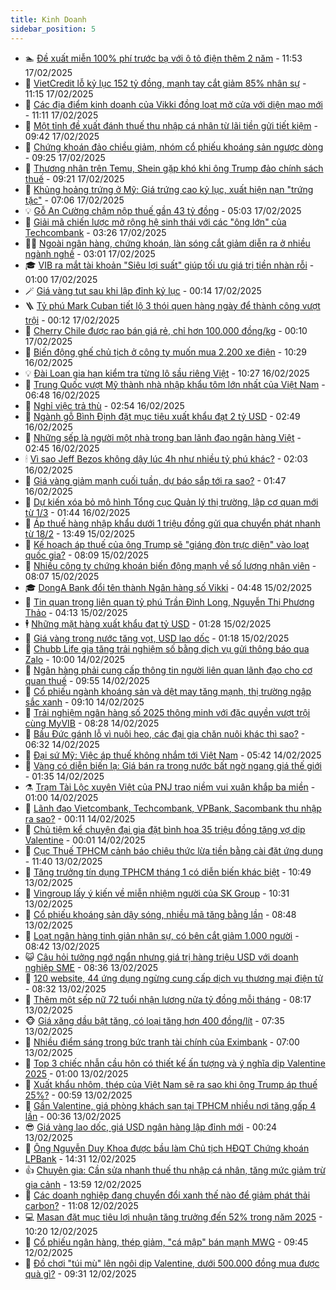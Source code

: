 ```yaml
---
title: Kinh Doanh
sidebar_position: 5
---
```


<!-- dantri-kinh-doanh:START -->
- 🏊 [Đề xuất miễn 100% phí trước bạ với ô tô điện thêm 2 năm](https://dantri.com.vn/kinh-doanh/de-xuat-mien-100-phi-truoc-ba-voi-o-to-dien-them-2-nam-20250211003620582.htm) - 11:53 17/02/2025
- 🦆 [VietCredit lỗ kỷ lục 152 tỷ đồng, mạnh tay cắt giảm 85% nhân sự](https://dantri.com.vn/kinh-doanh/vietcredit-lo-ky-luc-152-ty-dong-manh-tay-cat-giam-85-nhan-su-20250217152212037.htm) - 11:15 17/02/2025
- 🦄 [Các địa điểm kinh doanh của Vikki đồng loạt mở cửa với diện mạo mới](https://dantri.com.vn/kinh-doanh/cac-dia-diem-kinh-doanh-cua-vikki-dong-loat-mo-cua-voi-dien-mao-moi-20250217181100825.htm) - 11:11 17/02/2025
- 🌝 [Một tỉnh đề xuất đánh thuế thu nhập cá nhân từ lãi tiền gửi tiết kiệm](https://dantri.com.vn/kinh-doanh/mot-tinh-de-xuat-danh-thue-thu-nhap-ca-nhan-tu-lai-tien-gui-tiet-kiem-20250217150043694.htm) - 09:42 17/02/2025
- 💃 [Chứng khoán đảo chiều giảm, nhóm cổ phiếu khoáng sản ngược dòng](https://dantri.com.vn/kinh-doanh/chung-khoan-dao-chieu-giam-nhom-co-phieu-khoang-san-nguoc-dong-20250217154139283.htm) - 09:25 17/02/2025
- 🦏 [Thương nhân trên Temu, Shein gặp khó khi ông Trump đảo chính sách thuế](https://dantri.com.vn/kinh-doanh/thuong-nhan-tren-temu-shein-gap-kho-khi-ong-trump-dao-chinh-sach-thue-20250217110125200.htm) - 09:21 17/02/2025
- 🦩 [Khủng hoảng trứng ở Mỹ: Giá trứng cao kỷ lục, xuất hiện nạn &quot;trứng tặc&quot;](https://dantri.com.vn/kinh-doanh/khung-hoang-trung-o-my-gia-trung-cao-ky-luc-xuat-hien-nan-trung-tac-20250217120928805.htm) - 07:06 17/02/2025
- 💡 [Gỗ An Cường chậm nộp thuế gần 43 tỷ đồng](https://dantri.com.vn/kinh-doanh/go-an-cuong-cham-nop-thue-gan-43-ty-dong-20250217083324699.htm) - 05:03 17/02/2025
- 🌊 [Giải mã chiến lược mở rộng hệ sinh thái với các &quot;ông lớn&quot; của Techcombank](https://dantri.com.vn/kinh-doanh/giai-ma-chien-luoc-mo-rong-he-sinh-thai-voi-cac-ong-lon-cua-techcombank-20250217101041108.htm) - 03:26 17/02/2025
- 🧑‍💻 [Ngoài ngân hàng, chứng khoán, làn sóng cắt giảm diễn ra ở nhiều ngành nghề](https://dantri.com.vn/kinh-doanh/ngoai-ngan-hang-chung-khoan-lan-song-cat-giam-dien-ra-o-nhieu-nganh-nghe-20250215162136590.htm) - 03:01 17/02/2025
- 🎓 [VIB ra mắt tài khoản &quot;Siêu lợi suất&quot; giúp tối ưu giá trị tiền nhàn rỗi](https://dantri.com.vn/kinh-doanh/vib-ra-mat-tai-khoan-sieu-loi-suat-giup-toi-uu-gia-tri-tien-nhan-roi-20250215182343482.htm) - 01:00 17/02/2025
- 🪄 [Giá vàng tụt sau khi lập đỉnh kỷ lục](https://dantri.com.vn/kinh-doanh/gia-vang-tut-sau-khi-lap-dinh-ky-luc-20250217071030745.htm) - 00:14 17/02/2025
- 🪜 [Tỷ phú Mark Cuban tiết lộ 3 thói quen hàng ngày để thành công vượt trội](https://dantri.com.vn/kinh-doanh/ty-phu-mark-cuban-tiet-lo-3-thoi-quen-hang-ngay-de-thanh-cong-vuot-troi-20250215114155084.htm) - 00:12 17/02/2025
- 🦄 [Cherry Chile được rao bán giá rẻ, chỉ hơn 100.000 đồng/kg](https://dantri.com.vn/kinh-doanh/cherry-chile-duoc-rao-ban-gia-re-chi-hon-100000-dongkg-20250216153633846.htm) - 00:10 17/02/2025
- 💯 [Biến động ghế chủ tịch ở công ty muốn mua 2.200 xe điện](https://dantri.com.vn/kinh-doanh/bien-dong-ghe-chu-tich-o-cong-ty-muon-mua-2200-xe-dien-20250215164309640.htm) - 10:29 16/02/2025
- 💡 [Đài Loan gia hạn kiểm tra từng lô sầu riêng Việt](https://dantri.com.vn/kinh-doanh/dai-loan-gia-han-kiem-tra-tung-lo-sau-rieng-viet-20250216142311491.htm) - 10:27 16/02/2025
- 🧰 [Trung Quốc vượt Mỹ thành nhà nhập khẩu tôm lớn nhất của Việt Nam](https://dantri.com.vn/kinh-doanh/trung-quoc-vuot-my-thanh-nha-nhap-khau-tom-lon-nhat-cua-viet-nam-20250216125344562.htm) - 06:48 16/02/2025
- 🎊 [Nghỉ việc trả thù](https://dantri.com.vn/kinh-doanh/nghi-viec-tra-thu-20250216040023749.htm) - 02:54 16/02/2025
- 🔭 [Ngành gỗ Bình Định đặt mục tiêu xuất khẩu đạt 2 tỷ USD](https://dantri.com.vn/kinh-doanh/nganh-go-binh-dinh-dat-muc-tieu-xuat-khau-dat-2-ty-usd-20250214201359691.htm) - 02:49 16/02/2025
- 💼 [Những sếp là người một nhà trong ban lãnh đạo ngân hàng Việt](https://dantri.com.vn/kinh-doanh/nhung-sep-la-nguoi-mot-nha-trong-ban-lanh-dao-ngan-hang-viet-20250214161600838.htm) - 02:45 16/02/2025
- 🕯 [Vì sao Jeff Bezos không dậy lúc 4h như nhiều tỷ phú khác?](https://dantri.com.vn/kinh-doanh/vi-sao-jeff-bezos-khong-day-luc-4h-nhu-nhieu-ty-phu-khac-20250215110927101.htm) - 02:03 16/02/2025
- 🫣 [Giá vàng giảm mạnh cuối tuần, dự báo sắp tới ra sao?](https://dantri.com.vn/kinh-doanh/gia-vang-giam-manh-cuoi-tuan-du-bao-sap-toi-ra-sao-20250215213353061.htm) - 01:47 16/02/2025
- 🤠 [Dự kiến xóa bỏ mô hình Tổng cục Quản lý thị trường, lập cơ quan mới từ 1/3](https://dantri.com.vn/kinh-doanh/du-kien-xoa-bo-mo-hinh-tong-cuc-quan-ly-thi-truong-lap-co-quan-moi-tu-13-20250215224204565.htm) - 01:44 16/02/2025
- 🌈 [Áp thuế hàng nhập khẩu dưới 1 triệu đồng gửi qua chuyển phát nhanh từ 18/2](https://dantri.com.vn/kinh-doanh/ap-thue-hang-nhap-khau-duoi-1-trieu-dong-gui-qua-chuyen-phat-nhanh-tu-182-20250215192418522.htm) - 13:49 15/02/2025
- 🦅 [Kế hoạch áp thuế của ông Trump sẽ &quot;giáng đòn trực diện&quot; vào loạt quốc gia?](https://dantri.com.vn/kinh-doanh/ke-hoach-ap-thue-cua-ong-trump-se-giang-don-truc-dien-vao-loat-quoc-gia-20250215124230563.htm) - 08:09 15/02/2025
- 🌁 [Nhiều công ty chứng khoán biến động mạnh về số lượng nhân viên](https://dantri.com.vn/kinh-doanh/nhieu-cong-ty-chung-khoan-bien-dong-manh-ve-so-luong-nhan-vien-20250215103727085.htm) - 08:07 15/02/2025
- 🎓 [DongA Bank đổi tên thành Ngân hàng số Vikki](https://dantri.com.vn/kinh-doanh/donga-bank-doi-ten-thanh-ngan-hang-so-vikki-20250215112337652.htm) - 04:48 15/02/2025
- 📝 [Tin quan trọng liên quan tỷ phú Trần Đình Long, Nguyễn Thị Phương Thảo](https://dantri.com.vn/kinh-doanh/tin-quan-trong-lien-quan-ty-phu-tran-dinh-long-nguyen-thi-phuong-thao-20250215094615593.htm) - 04:13 15/02/2025
- 🕴 [Những mặt hàng xuất khẩu đạt tỷ USD](https://dantri.com.vn/kinh-doanh/nhung-mat-hang-xuat-khau-dat-ty-usd-20250210142904504.htm) - 01:28 15/02/2025
- 🧰 [Giá vàng trong nước tăng vọt, USD lao dốc](https://dantri.com.vn/kinh-doanh/gia-vang-trong-nuoc-tang-vot-usd-lao-doc-20250214164739105.htm) - 01:18 15/02/2025
- 🤖 [Chubb Life gia tăng trải nghiệm số bằng dịch vụ gửi thông báo qua Zalo](https://dantri.com.vn/kinh-doanh/chubb-life-gia-tang-trai-nghiem-so-bang-dich-vu-gui-thong-bao-qua-zalo-20250214161343880.htm) - 10:00 14/02/2025
- 🤠 [Ngân hàng phải cung cấp thông tin người liên quan lãnh đạo cho cơ quan thuế](https://dantri.com.vn/kinh-doanh/ngan-hang-phai-cung-cap-thong-tin-nguoi-lien-quan-lanh-dao-cho-co-quan-thue-20250214162948199.htm) - 09:55 14/02/2025
- 🌮 [Cổ phiếu ngành khoáng sản và dệt may tăng mạnh, thị trường ngập sắc xanh](https://dantri.com.vn/kinh-doanh/co-phieu-nganh-khoang-san-va-det-may-tang-manh-thi-truong-ngap-sac-xanh-20250214152445394.htm) - 09:10 14/02/2025
- 🦄 [Trải nghiệm ngân hàng số 2025 thông minh với đặc quyền vượt trội cùng MyVIB](https://dantri.com.vn/kinh-doanh/trai-nghiem-ngan-hang-so-2025-thong-minh-voi-dac-quyen-vuot-troi-cung-myvib-20250214152108234.htm) - 08:28 14/02/2025
- 👺 [Bầu Đức gánh lỗ vì nuôi heo, các đại gia chăn nuôi khác thì sao?](https://dantri.com.vn/kinh-doanh/bau-duc-ganh-lo-vi-nuoi-heo-cac-dai-gia-chan-nuoi-khac-thi-sao-20250214083736377.htm) - 06:32 14/02/2025
- 🤗 [Đại sứ Mỹ: Việc áp thuế không nhắm tới Việt Nam](https://dantri.com.vn/kinh-doanh/dai-su-my-viec-ap-thue-khong-nham-toi-viet-nam-20250214103945735.htm) - 05:42 14/02/2025
- 💪 [Vàng có diễn biến lạ: Giá bán ra trong nước bất ngờ ngang giá thế giới](https://dantri.com.vn/kinh-doanh/vang-co-dien-bien-la-gia-ban-ra-trong-nuoc-bat-ngo-ngang-gia-the-gioi-20250214071907203.htm) - 01:35 14/02/2025
- ⚗️ [Trạm Tài Lộc xuyên Việt của PNJ trao niềm vui xuân khắp ba miền](https://dantri.com.vn/kinh-doanh/tram-tai-loc-xuyen-viet-cua-pnj-trao-niem-vui-xuan-khap-ba-mien-20250213171135910.htm) - 01:00 14/02/2025
- 🧠 [Lãnh đạo Vietcombank, Techcombank, VPBank, Sacombank thu nhập ra sao?](https://dantri.com.vn/kinh-doanh/lanh-dao-vietcombank-techcombank-vpbank-sacombank-thu-nhap-ra-sao-20250213102256358.htm) - 00:11 14/02/2025
- 🗽 [Chủ tiệm kể chuyện đại gia đặt bình hoa 35 triệu đồng tặng vợ dịp Valentine](https://dantri.com.vn/kinh-doanh/chu-tiem-ke-chuyen-dai-gia-dat-binh-hoa-35-trieu-dong-tang-vo-dip-valentine-20250213174610144.htm) - 00:01 14/02/2025
- 🫣 [Cục Thuế TPHCM cảnh báo chiêu thức lừa tiền bằng cài đặt ứng dụng](https://dantri.com.vn/kinh-doanh/cuc-thue-tphcm-canh-bao-chieu-thuc-lua-tien-bang-cai-dat-ung-dung-20250213171155517.htm) - 11:40 13/02/2025
- 🫣 [Tăng trưởng tín dụng TPHCM tháng 1 có diễn biến khác biệt](https://dantri.com.vn/kinh-doanh/tang-truong-tin-dung-tphcm-thang-1-co-dien-bien-khac-biet-20250213164142908.htm) - 10:49 13/02/2025
- 🫣 [Vingroup lấy ý kiến về miễn nhiệm người của SK Group](https://dantri.com.vn/kinh-doanh/vingroup-lay-y-kien-ve-mien-nhiem-nguoi-cua-sk-group-20250213163612234.htm) - 10:31 13/02/2025
- 💂 [Cổ phiếu khoáng sản dậy sóng, nhiều mã tăng bằng lần](https://dantri.com.vn/kinh-doanh/co-phieu-khoang-san-day-song-nhieu-ma-tang-bang-lan-20250213154058486.htm) - 08:48 13/02/2025
- 💫 [Loạt ngân hàng tinh giản nhân sự, có bên cắt giảm 1.000 người](https://dantri.com.vn/kinh-doanh/loat-ngan-hang-tinh-gian-nhan-su-co-ben-cat-giam-1000-nguoi-20250212040553125.htm) - 08:42 13/02/2025
- 😺 [Câu hỏi tưởng ngớ ngẩn nhưng giá trị hàng triệu USD với doanh nghiệp SME](https://dantri.com.vn/kinh-doanh/cau-hoi-tuong-ngo-ngan-nhung-gia-tri-hang-trieu-usd-voi-doanh-nghiep-sme-20250213083247258.htm) - 08:36 13/02/2025
- 🦆 [120 website, 44 ứng dụng ngừng cung cấp dịch vụ thương mại điện tử](https://dantri.com.vn/kinh-doanh/120-website-44-ung-dung-ngung-cung-cap-dich-vu-thuong-mai-dien-tu-20250213120547072.htm) - 08:32 13/02/2025
- 👀 [Thêm một sếp nữ 72 tuổi nhận lương nửa tỷ đồng mỗi tháng](https://dantri.com.vn/kinh-doanh/them-mot-sep-nu-72-tuoi-nhan-luong-nua-ty-dong-moi-thang-20250213143722147.htm) - 08:17 13/02/2025
- 🐵 [Giá xăng dầu bật tăng, có loại tăng hơn 400 đồng/lít](https://dantri.com.vn/kinh-doanh/gia-xang-dau-bat-tang-co-loai-tang-hon-400-donglit-20250213143328902.htm) - 07:35 13/02/2025
- 🤖 [Nhiều điểm sáng trong bức tranh tài chính của Eximbank](https://dantri.com.vn/kinh-doanh/nhieu-diem-sang-trong-buc-tranh-tai-chinh-cua-eximbank-20250213111846607.htm) - 07:00 13/02/2025
- 💂 [Top 3 chiếc nhẫn cầu hôn có thiết kế ấn tượng và ý nghĩa dịp Valentine 2025](https://dantri.com.vn/kinh-doanh/top-3-chiec-nhan-cau-hon-co-thiet-ke-an-tuong-va-y-nghia-dip-valentine-2025-20250212120347689.htm) - 01:00 13/02/2025
- 🦆 [Xuất khẩu nhôm, thép của Việt Nam sẽ ra sao khi ông Trump áp thuế 25%?](https://dantri.com.vn/kinh-doanh/xuat-khau-nhom-thep-cua-viet-nam-se-ra-sao-khi-ong-trump-ap-thue-25-20250211212250541.htm) - 00:59 13/02/2025
- 🦅 [Gần Valentine, giá phòng khách sạn tại TPHCM nhiều nơi tăng gấp 4 lần](https://dantri.com.vn/kinh-doanh/gan-valentine-gia-phong-khach-san-tai-tphcm-nhieu-noi-tang-gap-4-lan-20250212134059866.htm) - 00:36 13/02/2025
- 😎 [Giá vàng lao dốc, giá USD ngân hàng lập đỉnh mới](https://dantri.com.vn/kinh-doanh/gia-vang-lao-doc-gia-usd-ngan-hang-lap-dinh-moi-20250212234246583.htm) - 00:24 13/02/2025
- 🐎 [Ông Nguyễn Duy Khoa được bầu làm Chủ tịch HĐQT Chứng khoán LPBank](https://dantri.com.vn/kinh-doanh/ong-nguyen-duy-khoa-duoc-bau-lam-chu-tich-hdqt-chung-khoan-lpbank-20250212210720010.htm) - 14:31 12/02/2025
- 👍 [Chuyên gia: Cần sửa nhanh thuế thu nhập cá nhân, tăng mức giảm trừ gia cảnh](https://dantri.com.vn/kinh-doanh/chuyen-gia-can-sua-nhanh-thue-thu-nhap-ca-nhan-tang-muc-giam-tru-gia-canh-20250212181904389.htm) - 13:59 12/02/2025
- 🦒 [Các doanh nghiệp đang chuyển đổi xanh thế nào để giảm phát thải carbon?](https://dantri.com.vn/kinh-doanh/cac-doanh-nghiep-dang-chuyen-doi-xanh-the-nao-de-giam-phat-thai-carbon-20250212165345293.htm) - 11:08 12/02/2025
- 💻 [Masan đặt mục tiêu lợi nhuận tăng trưởng đến 52% trong năm 2025](https://dantri.com.vn/kinh-doanh/masan-dat-muc-tieu-loi-nhuan-tang-truong-den-52-trong-nam-2025-20250212164745056.htm) - 10:20 12/02/2025
- 👺 [Cổ phiếu ngân hàng, thép giảm, &quot;cá mập&quot; bán mạnh MWG](https://dantri.com.vn/kinh-doanh/co-phieu-ngan-hang-thep-giam-ca-map-ban-manh-mwg-20250212162153660.htm) - 09:45 12/02/2025
- 🧐 [Đồ chơi &quot;túi mù&quot; lên ngôi dịp Valentine, dưới 500.000 đồng mua được quà gì?](https://dantri.com.vn/kinh-doanh/do-choi-tui-mu-len-ngoi-dip-valentine-duoi-500000-dong-mua-duoc-qua-gi-20250212125446308.htm) - 09:31 12/02/2025<!-- dantri-kinh-doanh:END -->

